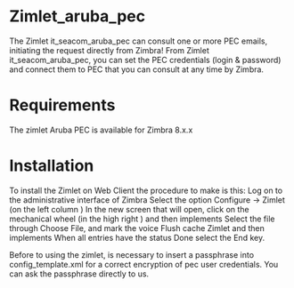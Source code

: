 Zimlet_aruba_pec
================
The Zimlet it_seacom_aruba_pec can consult one or more PEC emails, initiating the request directly from Zimbra! 
From Zimlet it_seacom_aruba_pec, you can set the PEC credentials (login & password) and connect them to PEC that you can consult at any time by Zimbra.

Requirements
=====================
The zimlet Aruba PEC is available for Zimbra 8.x.x

Installation
=====================
To install the Zimlet on Web Client the procedure to make is this: Log on to the administrative interface of Zimbra Select the option Configure → Zimlet (on the left column ) In the new screen that will open, click on the mechanical wheel (in the high right ) and then implements Select the file through Choose File, and mark the voice Flush cache Zimlet and then implements When all entries have the status Done select the End key.

Before to using the zimlet, is necessary to insert a passphrase into config_template.xml for a correct encryption of pec user credentials.
You can ask the passphrase directly to us.
